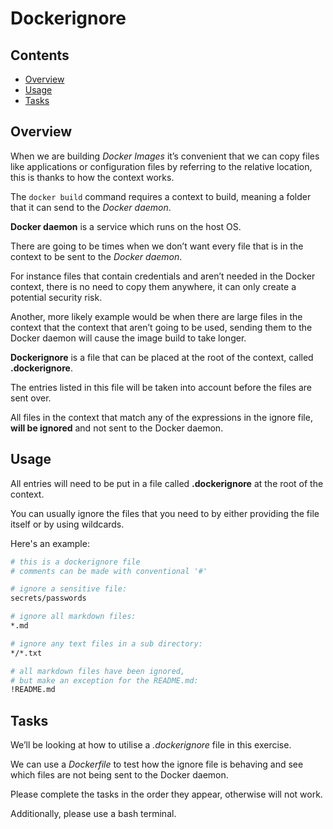 # Dockerignore

<!--TOC_START-->
## Contents
- [Overview](#overview)
- [Usage](#usage)
- [Tasks](#tasks)

<!--TOC_END-->
## Overview

When we are building *Docker Images* it’s convenient that we can copy files like applications or configuration files by referring to the relative location, this is thanks to how the context works. 

The `docker build` command requires a context to build, meaning a folder that it can send to the *Docker daemon*.

**Docker daemon** is a service which runs on the host OS. 

There are going to be times when we don’t want every file that is in the context to be sent to the *Docker daemon*. 

For instance files that contain credentials and aren’t needed in the Docker context, there is no need to copy them anywhere, it can only create a potential security risk. 

Another, more likely example would be when there are large files in the context that the context that aren’t going to be used, sending them to the Docker daemon will cause the image build to take longer.

**Dockerignore** is a file that can be placed at the root of the context, called **.dockerignore**. 

The entries listed in this file will be taken into account before the files are sent over. 

All files in the context that match any of the expressions in the ignore file, **will be ignored** and not sent to the Docker daemon.

## Usage

All entries will need to be put in a file called **.dockerignore** at the root of the context. 

You can usually ignore the files that you need to by either providing the file itself or by using wildcards.

Here's an example:

```dockerfile
# this is a dockerignore file
# comments can be made with conventional '#'

# ignore a sensitive file:
secrets/passwords

# ignore all markdown files:
*.md

# ignore any text files in a sub directory:
*/*.txt

# all markdown files have been ignored,
# but make an exception for the README.md:
!README.md
```

## Tasks

We’ll be looking at how to utilise a *.dockerignore* file in this exercise. 

We can use a *Dockerfile* to test how the ignore file is behaving and see which files are not being sent to the Docker daemon.

Please complete the tasks in the order they appear, otherwise will not work.

Additionally, please use a bash terminal.

